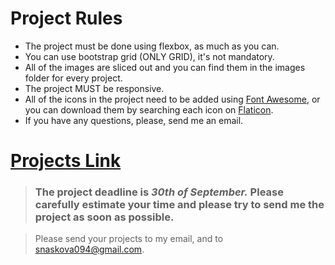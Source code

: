 # Project Rules

- The project must be done using flexbox, as much as you can.
- You can use bootstrap grid (ONLY GRID), it's not mandatory.
- All of the images are sliced out and you can find them in the images folder for every project.
- The project MUST be responsive.
- All of the icons in the project need to be added using [Font Awesome](https://fontawesome.com/), or you can download them by searching each icon on [Flaticon](https://www.flaticon.com/).
- If you have any questions, please, send me an email.

# [Projects Link](https://drive.google.com/drive/folders/17RCT5mVvJpJykktQ1tXIvpkbQgIzx0t9?usp=sharing)



>  ### The project deadline is *30th of September.*   Please carefully estimate your time and please try to send me the project as soon as possible.

> Please send your projects to my email, and to snaskova094@gmail.com.
